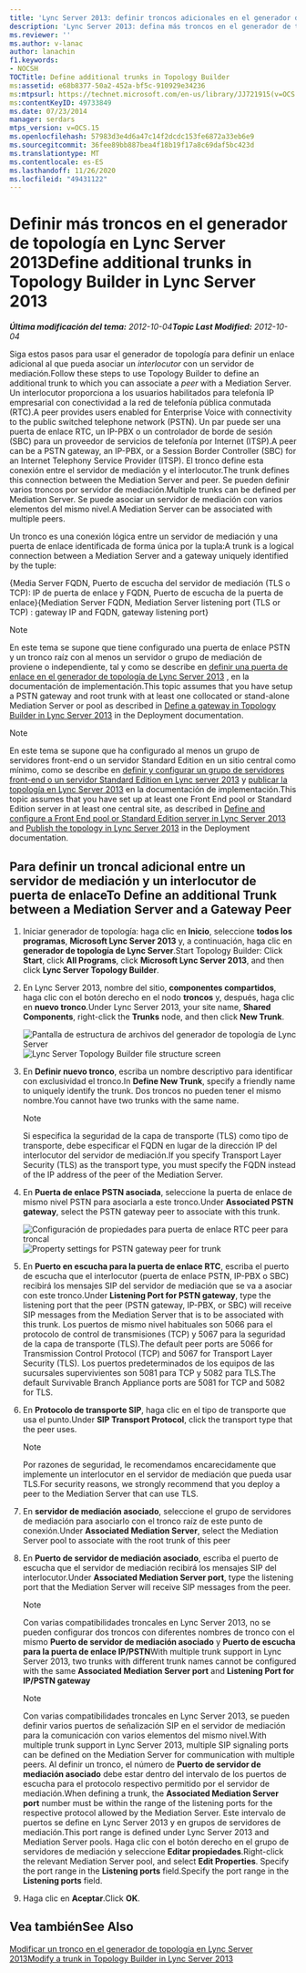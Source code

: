 ```yaml
---
title: 'Lync Server 2013: definir troncos adicionales en el generador de topología'
description: 'Lync Server 2013: defina más troncos en el generador de topologías.'
ms.reviewer: ''
ms.author: v-lanac
author: lanachin
f1.keywords:
- NOCSH
TOCTitle: Define additional trunks in Topology Builder
ms:assetid: e68b8377-50a2-452a-bf5c-910929e34236
ms:mtpsurl: https://technet.microsoft.com/en-us/library/JJ721915(v=OCS.15)
ms:contentKeyID: 49733849
ms.date: 07/23/2014
manager: serdars
mtps_version: v=OCS.15
ms.openlocfilehash: 57983d3e4d6a47c14f2dcdc153fe6872a33eb6e9
ms.sourcegitcommit: 36fee89bb887bea4f18b19f17a8c69daf5bc423d
ms.translationtype: MT
ms.contentlocale: es-ES
ms.lasthandoff: 11/26/2020
ms.locfileid: "49431122"
---
```

# <a name="define-additional-trunks-in-topology-builder-in-lync-server-2013"></a><span data-ttu-id="9d382-103">Definir más troncos en el generador de topología en Lync Server 2013</span><span class="sxs-lookup"><span data-stu-id="9d382-103">Define additional trunks in Topology Builder in Lync Server 2013</span></span>

<div data-xmlns="http://www.w3.org/1999/xhtml">

<div class="topic" data-xmlns="http://www.w3.org/1999/xhtml" data-msxsl="urn:schemas-microsoft-com:xslt" data-cs="https://msdn.microsoft.com/">

<div data-asp="https://msdn2.microsoft.com/asp">



</div>

<div id="mainSection">

<div id="mainBody"><span data-ttu-id="9d382-104">

<span> </span></span><span class="sxs-lookup"><span data-stu-id="9d382-104">

<span> </span></span></span>

<span data-ttu-id="9d382-105">_**Última modificación del tema:** 2012-10-04_</span><span class="sxs-lookup"><span data-stu-id="9d382-105">_**Topic Last Modified:** 2012-10-04_</span></span>

<span data-ttu-id="9d382-106">Siga estos pasos para usar el generador de topología para definir un enlace adicional al que pueda asociar un *interlocutor* con un servidor de mediación.</span><span class="sxs-lookup"><span data-stu-id="9d382-106">Follow these steps to use Topology Builder to define an additional trunk to which you can associate a *peer* with a Mediation Server.</span></span> <span data-ttu-id="9d382-107">Un interlocutor proporciona a los usuarios habilitados para telefonía IP empresarial con conectividad a la red de telefonía pública conmutada (RTC).</span><span class="sxs-lookup"><span data-stu-id="9d382-107">A peer provides users enabled for Enterprise Voice with connectivity to the public switched telephone network (PSTN).</span></span> <span data-ttu-id="9d382-108">Un par puede ser una puerta de enlace RTC, un IP-PBX o un controlador de borde de sesión (SBC) para un proveedor de servicios de telefonía por Internet (ITSP).</span><span class="sxs-lookup"><span data-stu-id="9d382-108">A peer can be a PSTN gateway, an IP-PBX, or a Session Border Controller (SBC) for an Internet Telephony Service Provider (ITSP).</span></span> <span data-ttu-id="9d382-109">El tronco define esta conexión entre el servidor de mediación y el interlocutor.</span><span class="sxs-lookup"><span data-stu-id="9d382-109">The trunk defines this connection between the Mediation Server and peer.</span></span> <span data-ttu-id="9d382-110">Se pueden definir varios troncos por servidor de mediación.</span><span class="sxs-lookup"><span data-stu-id="9d382-110">Multiple trunks can be defined per Mediation Server.</span></span> <span data-ttu-id="9d382-111">Se puede asociar un servidor de mediación con varios elementos del mismo nivel.</span><span class="sxs-lookup"><span data-stu-id="9d382-111">A Mediation Server can be associated with multiple peers.</span></span>

<span data-ttu-id="9d382-112">Un tronco es una conexión lógica entre un servidor de mediación y una puerta de enlace identificada de forma única por la tupla:</span><span class="sxs-lookup"><span data-stu-id="9d382-112">A trunk is a logical connection between a Mediation Server and a gateway uniquely identified by the tuple:</span></span>

<span data-ttu-id="9d382-113">{Media Server FQDN, Puerto de escucha del servidor de mediación (TLS o TCP): IP de puerta de enlace y FQDN, Puerto de escucha de la puerta de enlace}</span><span class="sxs-lookup"><span data-stu-id="9d382-113">{Mediation Server FQDN, Mediation Server listening port (TLS or TCP) : gateway IP and FQDN, gateway listening port}</span></span>

<div>


> [!NOTE]  
> <span data-ttu-id="9d382-114">En este tema se supone que tiene configurado una puerta de enlace PSTN y un tronco raíz con al menos un servidor o grupo de mediación de proviene o independiente, tal y como se describe en <A href="lync-server-2013-define-a-gateway-in-topology-builder.md">definir una puerta de enlace en el generador de topología de Lync Server 2013</A> , en la documentación de implementación.</span><span class="sxs-lookup"><span data-stu-id="9d382-114">This topic assumes that you have setup a PSTN gateway and root trunk with at least one collocated or stand-alone Mediation Server or pool as described in <A href="lync-server-2013-define-a-gateway-in-topology-builder.md">Define a gateway in Topology Builder in Lync Server 2013</A> in the Deployment documentation.</span></span>



</div>

<div>


> [!NOTE]  
> <span data-ttu-id="9d382-115">En este tema se supone que ha configurado al menos un grupo de servidores front-end o un servidor Standard Edition en un sitio central como mínimo, como se describe en <A href="lync-server-2013-define-and-configure-a-front-end-pool-or-standard-edition-server.md">definir y configurar un grupo de servidores front-end o un servidor Standard Edition en Lync server 2013</A> y <A href="lync-server-2013-publish-the-topology.md">publicar la topología en Lync Server 2013</A> en la documentación de implementación.</span><span class="sxs-lookup"><span data-stu-id="9d382-115">This topic assumes that you have set up at least one Front End pool or Standard Edition server in at least one central site, as described in <A href="lync-server-2013-define-and-configure-a-front-end-pool-or-standard-edition-server.md">Define and configure a Front End pool or Standard Edition server in Lync Server 2013</A> and <A href="lync-server-2013-publish-the-topology.md">Publish the topology in Lync Server 2013</A> in the Deployment documentation.</span></span>



</div>

<div>

## <a name="to-define-an-additional-trunk-between-a-mediation-server-and-a-gateway-peer"></a><span data-ttu-id="9d382-116">Para definir un troncal adicional entre un servidor de mediación y un interlocutor de puerta de enlace</span><span class="sxs-lookup"><span data-stu-id="9d382-116">To Define an additional Trunk between a Mediation Server and a Gateway Peer</span></span>

1.  <span data-ttu-id="9d382-117">Iniciar generador de topología: haga clic en **Inicio**, seleccione **todos los programas**, **Microsoft Lync Server 2013** y, a continuación, haga clic en **generador de topología de Lync Server**.</span><span class="sxs-lookup"><span data-stu-id="9d382-117">Start Topology Builder: Click **Start**, click **All Programs**, click **Microsoft Lync Server 2013**, and then click **Lync Server Topology Builder**.</span></span>

2.  <span data-ttu-id="9d382-118">En Lync Server 2013, nombre del sitio, **componentes compartidos**, haga clic con el botón derecho en el nodo **troncos** y, después, haga clic en **nuevo tronco**.</span><span class="sxs-lookup"><span data-stu-id="9d382-118">Under Lync Server 2013, your site name, **Shared Components**, right-click the **Trunks** node, and then click **New Trunk**.</span></span>
    
    <span data-ttu-id="9d382-119">![Pantalla de estructura de archivos del generador de topología de Lync Server](images/JJ721915.90d5b349-aa1e-407a-87ed-fa112f478560(OCS.15).png "Pantalla de estructura de archivos del generador de topología de Lync Server")</span><span class="sxs-lookup"><span data-stu-id="9d382-119">![Lync Server Topology Builder file structure screen](images/JJ721915.90d5b349-aa1e-407a-87ed-fa112f478560(OCS.15).png "Lync Server Topology Builder file structure screen")</span></span>

3.  <span data-ttu-id="9d382-120">En **Definir nuevo tronco**, escriba un nombre descriptivo para identificar con exclusividad el tronco.</span><span class="sxs-lookup"><span data-stu-id="9d382-120">In **Define New Trunk**, specify a friendly name to uniquely identify the trunk.</span></span> <span data-ttu-id="9d382-121">Dos troncos no pueden tener el mismo nombre.</span><span class="sxs-lookup"><span data-stu-id="9d382-121">You cannot have two trunks with the same name.</span></span>
    
    <div>
    

    > [!NOTE]  
    > <span data-ttu-id="9d382-122">Si especifica la seguridad de la capa de transporte (TLS) como tipo de transporte, debe especificar el FQDN en lugar de la dirección IP del interlocutor del servidor de mediación.</span><span class="sxs-lookup"><span data-stu-id="9d382-122">If you specify Transport Layer Security (TLS) as the transport type, you must specify the FQDN instead of the IP address of the peer of the Mediation Server.</span></span>

    
    </div>

4.  <span data-ttu-id="9d382-123">En **Puerta de enlace PSTN asociada**, seleccione la puerta de enlace de mismo nivel PSTN para asociarla a este tronco.</span><span class="sxs-lookup"><span data-stu-id="9d382-123">Under **Associated PSTN gateway**, select the PSTN gateway peer to associate with this trunk.</span></span>
    
    <span data-ttu-id="9d382-124">![Configuración de propiedades para puerta de enlace RTC peer para troncal](images/JJ721915.7c3fe8ee-8f4c-4413-8462-8347228e61bb(OCS.15).png "Configuración de propiedades para puerta de enlace RTC peer para troncal")</span><span class="sxs-lookup"><span data-stu-id="9d382-124">![Property settings for PSTN gateway peer for trunk](images/JJ721915.7c3fe8ee-8f4c-4413-8462-8347228e61bb(OCS.15).png "Property settings for PSTN gateway peer for trunk")</span></span>

5.  <span data-ttu-id="9d382-125">En **Puerto en escucha para la puerta de enlace RTC**, escriba el puerto de escucha que el interlocutor (puerta de enlace PSTN, IP-PBX o SBC) recibirá los mensajes SIP del servidor de mediación que se va a asociar con este tronco.</span><span class="sxs-lookup"><span data-stu-id="9d382-125">Under **Listening Port for PSTN gateway**, type the listening port that the peer (PSTN gateway, IP-PBX, or SBC) will receive SIP messages from the Mediation Server that is to be associated with this trunk.</span></span> <span data-ttu-id="9d382-126">Los puertos de mismo nivel habituales son 5066 para el protocolo de control de transmisiones (TCP) y 5067 para la seguridad de la capa de transporte (TLS).</span><span class="sxs-lookup"><span data-stu-id="9d382-126">The default peer ports are 5066 for Transmission Control Protocol (TCP) and 5067 for Transport Layer Security (TLS).</span></span> <span data-ttu-id="9d382-127">Los puertos predeterminados de los equipos de las sucursales supervivientes son 5081 para TCP y 5082 para TLS.</span><span class="sxs-lookup"><span data-stu-id="9d382-127">The default Survivable Branch Appliance ports are 5081 for TCP and 5082 for TLS.</span></span>

6.  <span data-ttu-id="9d382-128">En **Protocolo de transporte SIP**, haga clic en el tipo de transporte que usa el punto.</span><span class="sxs-lookup"><span data-stu-id="9d382-128">Under **SIP Transport Protocol**, click the transport type that the peer uses.</span></span>
    
    <div>
    

    > [!NOTE]  
    > <span data-ttu-id="9d382-129">Por razones de seguridad, le recomendamos encarecidamente que implemente un interlocutor en el servidor de mediación que pueda usar TLS.</span><span class="sxs-lookup"><span data-stu-id="9d382-129">For security reasons, we strongly recommend that you deploy a peer to the Mediation Server that can use TLS.</span></span>

    
    </div>

7.  <span data-ttu-id="9d382-130">En **servidor de mediación asociado**, seleccione el grupo de servidores de mediación para asociarlo con el tronco raíz de este punto de conexión.</span><span class="sxs-lookup"><span data-stu-id="9d382-130">Under **Associated Mediation Server**, select the Mediation Server pool to associate with the root trunk of this peer</span></span>

8.  <span data-ttu-id="9d382-131">En **Puerto de servidor de mediación asociado**, escriba el puerto de escucha que el servidor de mediación recibirá los mensajes SIP del interlocutor.</span><span class="sxs-lookup"><span data-stu-id="9d382-131">Under **Associated Mediation Server port**, type the listening port that the Mediation Server will receive SIP messages from the peer.</span></span>
    
    <div>
    

    > [!NOTE]  
    > <span data-ttu-id="9d382-132">Con varias compatibilidades troncales en Lync Server 2013, no se pueden configurar dos troncos con diferentes nombres de tronco con el mismo <STRONG>Puerto de servidor de mediación asociado</STRONG> y <STRONG>Puerto de escucha para la puerta de enlace IP/PSTN</STRONG></span><span class="sxs-lookup"><span data-stu-id="9d382-132">With multiple trunk support in Lync Server 2013, two trunks with different trunk names cannot be configured with the same <STRONG>Associated Mediation Server port</STRONG> and <STRONG>Listening Port for IP/PSTN gateway</STRONG></span></span>

    
    </div>
    
    <div>
    

    > [!NOTE]  
    > <span data-ttu-id="9d382-133">Con varias compatibilidades troncales en Lync Server 2013, se pueden definir varios puertos de señalización SIP en el servidor de mediación para la comunicación con varios elementos del mismo nivel.</span><span class="sxs-lookup"><span data-stu-id="9d382-133">With multiple trunk support in Lync Server 2013, multiple SIP signaling ports can be defined on the Mediation Server for communication with multiple peers.</span></span> <span data-ttu-id="9d382-134">Al definir un tronco, el número de <STRONG>Puerto de servidor de mediación asociado</STRONG> debe estar dentro del intervalo de los puertos de escucha para el protocolo respectivo permitido por el servidor de mediación.</span><span class="sxs-lookup"><span data-stu-id="9d382-134">When defining a trunk, the <STRONG>Associated Mediation Server port</STRONG> number must be within the range of the listening ports for the respective protocol allowed by the Mediation Server.</span></span> <span data-ttu-id="9d382-135">Este intervalo de puertos se define en Lync Server 2013 y en grupos de servidores de mediación.</span><span class="sxs-lookup"><span data-stu-id="9d382-135">This port range is defined under Lync Server 2013 and Mediation Server pools.</span></span> <span data-ttu-id="9d382-136">Haga clic con el botón derecho en el grupo de servidores de mediación y seleccione <STRONG>Editar propiedades</STRONG>.</span><span class="sxs-lookup"><span data-stu-id="9d382-136">Right-click the relevant Mediation Server pool, and select <STRONG>Edit Properties</STRONG>.</span></span> <span data-ttu-id="9d382-137">Specify the port range in the <STRONG>Listening ports</STRONG> field.</span><span class="sxs-lookup"><span data-stu-id="9d382-137">Specify the port range in the <STRONG>Listening ports</STRONG> field.</span></span>

    
    </div>

9.  <span data-ttu-id="9d382-138">Haga clic en **Aceptar**.</span><span class="sxs-lookup"><span data-stu-id="9d382-138">Click **OK**.</span></span>

</div>

<div>

## <a name="see-also"></a><span data-ttu-id="9d382-139">Vea también</span><span class="sxs-lookup"><span data-stu-id="9d382-139">See Also</span></span>


[<span data-ttu-id="9d382-140">Modificar un tronco en el generador de topología en Lync Server 2013</span><span class="sxs-lookup"><span data-stu-id="9d382-140">Modify a trunk in Topology Builder in Lync Server 2013</span></span>](lync-server-2013-modify-a-trunk-in-topology-builder.md)  
  

<span data-ttu-id="9d382-141"></div>

</div>

<span> </span>

</div>

</div>

</span><span class="sxs-lookup"><span data-stu-id="9d382-141"></div>

</div>

<span> </span>

</div>

</div>

</span></span></div>

